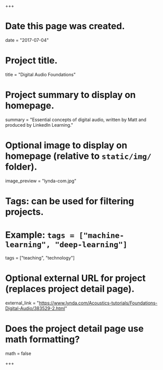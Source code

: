 +++
# Date this page was created.
date = "2017-07-04"

# Project title.
title = "Digital Audio Foundations"

# Project summary to display on homepage.
summary = "Essential concepts of digital audio, written by Matt and produced by LinkedIn Learning."

# Optional image to display on homepage (relative to `static/img/` folder).
image_preview = "lynda-com.jpg"

# Tags: can be used for filtering projects.
# Example: `tags = ["machine-learning", "deep-learning"]`
tags = ["teaching", "technology"]

# Optional external URL for project (replaces project detail page).
external_link = "https://www.lynda.com/Acoustics-tutorials/Foundations-Digital-Audio/383529-2.html"

# Does the project detail page use math formatting?
math = false

+++